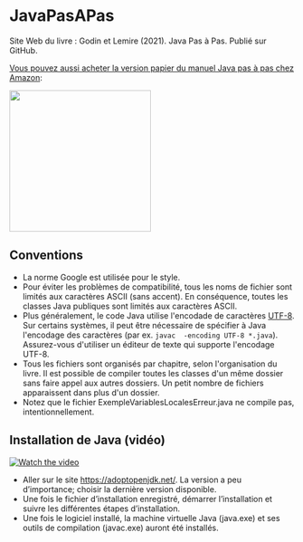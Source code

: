

# JavaPasAPas

Site Web du livre :  Godin et Lemire (2021). Java Pas à Pas. Publié sur GitHub.


<p><a href="https://www.amazon.ca/Java-pas-Introduction-programmation-langage/dp/B0CR7RW87Y/">Vous pouvez aussi acheter la version papier du manuel Java pas à pas chez Amazon</a>:</p>
<div><a href="https://www.amazon.ca/Java-pas-Introduction-programmation-langage/dp/B0CR7RW87Y/"><img src="https://m.media-amazon.com/images/I/61tnblFlmmL._SL1499_.jpg" width="250px" style="margin-left:auto; margin-right:auto;"></a></div>

## Conventions

- La norme Google est utilisée pour le style.
- Pour éviter les problèmes de compatibilité, tous les noms de fichier sont limités aux caractères ASCII (sans accent). En conséquence, toutes les classes Java publiques sont limités aux caractères ASCII.
- Plus généralement, le code Java utilise l'encodade de caractères [UTF-8](https://en.wikipedia.org/wiki/UTF-8). Sur certains systèmes, il peut être nécessaire de spécifier à Java l'encodage des caractères (par ex. `javac  -encoding UTF-8 *.java`). Assurez-vous d'utiliser un éditeur de texte qui supporte l'encodage UTF-8.
- Tous les fichiers sont organisés par chapitre, selon l'organisation du livre. Il est possible de compiler toutes les classes d'un même dossier sans faire appel aux autres dossiers. Un petit nombre de fichiers apparaissent dans plus d'un dossier.
- Notez que le fichier ExempleVariablesLocalesErreur.java ne compile pas, intentionnellement.




## Installation de Java (vidéo)

[![Watch the video](https://img.youtube.com/vi/1ttHH5MlNug/maxresdefault.jpg)](https://youtu.be/1ttHH5MlNug)

- Aller sur le site https://adoptopenjdk.net/. La version a peu d’importance;  choisir la dernière version disponible.
- Une fois le fichier d’installation enregistré, démarrer l’installation et suivre les différentes étapes d’installation.
- Une fois le logiciel installé, la machine virtuelle Java (java.exe) et ses outils de compilation (javac.exe) auront été installés.


